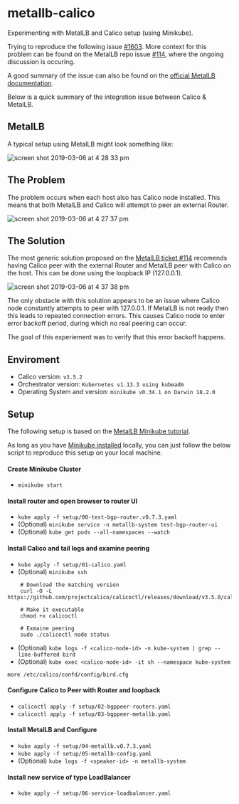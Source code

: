 # metallb-calico
Experimenting with MetalLB and Calico setup (using Minikube). 

Trying to reproduce the following issue [#1603](https://github.com/projectcalico/calico/issues/1603). More context for this problem can be found on the MetalLB repo issue [#114](https://github.com/google/metallb/issues/114#issuecomment-357547646), where the ongoing discussion is occuring. 

A good summary of the issue can also be found on the [official MetalLB documentation](https://metallb.universe.tf/configuration/calico/). 

Below is a quick summary of the integration issue between Calico & MetalLB. 

## MetalLB 
A typical setup using MetalLB might look something like: 

![screen shot 2019-03-06 at 4 28 33 pm](https://user-images.githubusercontent.com/18451894/53923428-2af64780-402d-11e9-8b1d-985a87486829.png)


## The Problem
The problem occurs when each host also has Calico node installed. This means that both MetalLB and Calico will attempt to peer an external Router. 

![screen shot 2019-03-06 at 4 27 37 pm](https://user-images.githubusercontent.com/18451894/53923371-f5515e80-402c-11e9-9239-5b6d7e8303b3.png)

## The Solution
The most generic solution proposed on the [MetalLB ticket #114](https://github.com/google/metallb/issues/114#issuecomment-357547646) recomends having Calico peer with the external Router and MetalLB peer with Calico on the host. This can be done using the loopback IP (127.0.0.1). 

![screen shot 2019-03-06 at 4 37 38 pm](https://user-images.githubusercontent.com/18451894/53923751-2f6f3000-402e-11e9-920d-0c9b677efc28.png)

The only obstacle with this solution appears to be an issue where Calico node constantly attempts to peer with 127.0.0.1. If MetalLB is not ready then this leads to repeated connection errors. This causes Calico node to enter error backoff period, during which no real peering can occur. 

The goal of this experiement was to verify that this error backoff happens. 

## Enviroment 
- Calico version: `v3.5.2`
- Orchestrator version: `Kubernetes v1.13.3 using kubeadm`
- Operating System and version: `minikube v0.34.1 on Darwin 18.2.0`

## Setup
The following setup is based on the [MetalLB Minikube tutorial](https://metallb.universe.tf/tutorial/minikube/). 

As long as you have [Minikube installed](https://kubernetes.io/docs/setup/minikube/) locally, you can just follow the below script to reproduce this setup on your local machine. 

#### Create Minikube Cluster 
- `minikube start`

#### Install router and open browser to router UI 
- `kube apply -f setup/00-test-bgp-router.v0.7.3.yaml`
- (Optional) `minikube service -n metallb-system test-bgp-router-ui`
- (Optional) `kube get pods --all-namespaces --watch`

#### Install Calico and tail logs and examine peering
- `kube apply -f setup/01-calico.yaml`
- (Optional) `minikube ssh`
```
    # Download the matching version
    curl -O -L  https://github.com/projectcalico/calicoctl/releases/download/v3.5.0/calicoctl

    # Make it executable
    chmod +x calicoctl

    # Exmaine peering
    sudo ./calicoctl node status
```
- (Optional) `kube logs -f <calico-node-id> -n kube-system | grep --line-buffered bird`
- (Optional) `kube exec <calico-node-id> -it sh --namespace kube-system`
```
more /etc/calico/confd/config/bird.cfg
```

#### Configure Calico to Peer with Router and loopback
- `calicoctl apply -f setup/02-bgppeer-routers.yaml`
- `calicoctl apply -f setup/03-bgppeer-metallb.yaml`

#### Install MetalLB and Configure 
- `kube apply -f setup/04-metallb.v0.7.3.yaml`
- `kube apply -f setup/05-metallb-config.yaml`
- (Optional) `kube logs -f <speaker-id> -n metallb-system`

#### Install new service of type LoadBalancer 
- `kube apply -f setup/06-service-loadbalancer.yaml`




